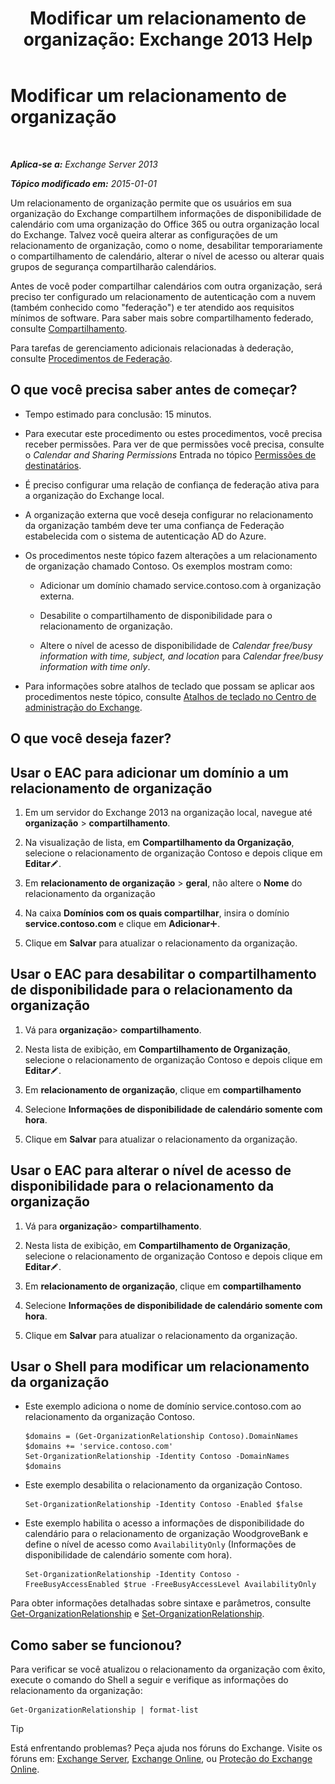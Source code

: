 ﻿---
title: 'Modificar um relacionamento de organização: Exchange 2013 Help'
TOCTitle: Modificar um relacionamento de organização
ms:assetid: 3713ef83-f01a-41bb-b127-62ca242dd7a4
ms:mtpsurl: https://technet.microsoft.com/pt-br/library/JJ673055(v=EXCHG.150)
ms:contentKeyID: 50485336
ms.date: 05/22/2018
mtps_version: v=EXCHG.150
ms.translationtype: MT
---

# Modificar um relacionamento de organização

 

_**Aplica-se a:** Exchange Server 2013_

_**Tópico modificado em:** 2015-01-01_

Um relacionamento de organização permite que os usuários em sua organização do Exchange compartilhem informações de disponibilidade de calendário com uma organização do Office 365 ou outra organização local do Exchange. Talvez você queira alterar as configurações de um relacionamento de organização, como o nome, desabilitar temporariamente o compartilhamento de calendário, alterar o nível de acesso ou alterar quais grupos de segurança compartilharão calendários.

Antes de você poder compartilhar calendários com outra organização, será preciso ter configurado um relacionamento de autenticação com a nuvem (também conhecido como "federação") e ter atendido aos requisitos mínimos de software. Para saber mais sobre compartilhamento federado, consulte [Compartilhamento](sharing-exchange-2013-help.md).

Para tarefas de gerenciamento adicionais relacionadas à dederação, consulte [Procedimentos de Federação](federation-procedures-exchange-2013-help.md).

## O que você precisa saber antes de começar?

  - Tempo estimado para conclusão: 15 minutos.

  - Para executar este procedimento ou estes procedimentos, você precisa receber permissões. Para ver de que permissões você precisa, consulte o *Calendar and Sharing Permissions* Entrada no tópico [Permissões de destinatários](recipients-permissions-exchange-2013-help.md).

  - É preciso configurar uma relação de confiança de federação ativa para a organização do Exchange local.

  - A organização externa que você deseja configurar no relacionamento da organização também deve ter uma confiança de Federação estabelecida com o sistema de autenticação AD do Azure.

  - Os procedimentos neste tópico fazem alterações a um relacionamento de organização chamado Contoso. Os exemplos mostram como:
    
      - Adicionar um domínio chamado service.contoso.com à organização externa.
    
      - Desabilite o compartilhamento de disponibilidade para o relacionamento de organização.
    
      - Altere o nível de acesso de disponibilidade de *Calendar free/busy information with time, subject, and location* para *Calendar free/busy information with time only*.

  - Para informações sobre atalhos de teclado que possam se aplicar aos procedimentos neste tópico, consulte [Atalhos de teclado no Centro de administração do Exchange](keyboard-shortcuts-in-the-exchange-admin-center-exchange-online-protection-help.md).

## O que você deseja fazer?

## Usar o EAC para adicionar um domínio a um relacionamento de organização

1.  Em um servidor do Exchange 2013 na organização local, navegue até **organização** \> **compartilhamento**.

2.  Na visualização de lista, em **Compartilhamento da Organização**, selecione o relacionamento de organização Contoso e depois clique em **Editar**![Ícone de edição](images/JJ218640.6f53ccb2-1f13-4c02-bea0-30690e6ea71d(EXCHG.150).gif "Ícone de edição").

3.  Em **relacionamento de organização** \> **geral**, não altere o **Nome** do relacionamento da organização

4.  Na caixa **Domínios com os quais compartilhar**, insira o domínio **service.contoso.com** e clique em **Adicionar**![Ícone Adicionar](images/JJ218640.c1e75329-d6d7-4073-a27d-498590bbb558(EXCHG.150).gif "Ícone Adicionar").

5.  Clique em **Salvar** para atualizar o relacionamento da organização.

## Usar o EAC para desabilitar o compartilhamento de disponibilidade para o relacionamento da organização

1.  Vá para **organização**\> **compartilhamento**.

2.  Nesta lista de exibição, em **Compartilhamento de Organização**, selecione o relacionamento de organização Contoso e depois clique em **Editar**![Ícone de edição](images/JJ218640.6f53ccb2-1f13-4c02-bea0-30690e6ea71d(EXCHG.150).gif "Ícone de edição").

3.  Em **relacionamento de organização**, clique em **compartilhamento**

4.  Selecione **Informações de disponibilidade de calendário somente com hora**.

5.  Clique em **Salvar** para atualizar o relacionamento da organização.

## Usar o EAC para alterar o nível de acesso de disponibilidade para o relacionamento da organização

1.  Vá para **organização**\> **compartilhamento**.

2.  Nesta lista de exibição, em **Compartilhamento de Organização**, selecione o relacionamento de organização Contoso e depois clique em **Editar**![Ícone de edição](images/JJ218640.6f53ccb2-1f13-4c02-bea0-30690e6ea71d(EXCHG.150).gif "Ícone de edição").

3.  Em **relacionamento de organização**, clique em **compartilhamento**

4.  Selecione **Informações de disponibilidade de calendário somente com hora**.

5.  Clique em **Salvar** para atualizar o relacionamento da organização.

## Usar o Shell para modificar um relacionamento da organização

  - Este exemplo adiciona o nome de domínio service.contoso.com ao relacionamento da organização Contoso.
    
        $domains = (Get-OrganizationRelationship Contoso).DomainNames
        $domains += 'service.contoso.com'
        Set-OrganizationRelationship -Identity Contoso -DomainNames $domains

  - Este exemplo desabilita o relacionamento da organização Contoso.
    
        Set-OrganizationRelationship -Identity Contoso -Enabled $false

  - Este exemplo habilita o acesso a informações de disponibilidade do calendário para o relacionamento de organização WoodgroveBank e define o nível de acesso como `AvailabilityOnly` (Informações de disponibilidade de calendário somente com hora).
    
        Set-OrganizationRelationship -Identity Contoso -FreeBusyAccessEnabled $true -FreeBusyAccessLevel AvailabilityOnly

Para obter informações detalhadas sobre sintaxe e parâmetros, consulte [Get-OrganizationRelationship](https://technet.microsoft.com/pt-br/library/ee332343\(v=exchg.150\)) e [Set-OrganizationRelationship](https://technet.microsoft.com/pt-br/library/ee332326\(v=exchg.150\)).

## Como saber se funcionou?

Para verificar se você atualizou o relacionamento da organização com êxito, execute o comando do Shell a seguir e verifique as informações do relacionamento da organização:

    Get-OrganizationRelationship | format-list


> [!TIP]
> Está enfrentando problemas? Peça ajuda nos fóruns do Exchange. Visite os fóruns em: <A href="https://go.microsoft.com/fwlink/p/?linkid=60612">Exchange Server</A>, <A href="https://go.microsoft.com/fwlink/p/?linkid=267542">Exchange Online</A>, ou <A href="https://go.microsoft.com/fwlink/p/?linkid=285351">Proteção do Exchange Online</A>.


